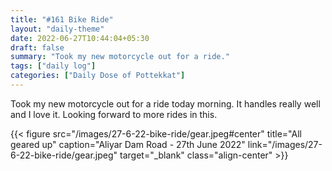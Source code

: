 ```yaml
---
title: "#161 Bike Ride"
layout: "daily-theme"
date: 2022-06-27T10:44:04+05:30
draft: false
summary: "Took my new motorcycle out for a ride."
tags: ["daily log"]
categories: ["Daily Dose of Pottekkat"]
---
```


Took my new motorcycle out for a ride today morning. It handles really well and I love it. Looking forward to more rides in this.

{{< figure src="/images/27-6-22-bike-ride/gear.jpeg#center" title="All geared up" caption="Aliyar Dam Road - 27th June 2022" link="/images/27-6-22-bike-ride/gear.jpeg" target="_blank" class="align-center" >}}

